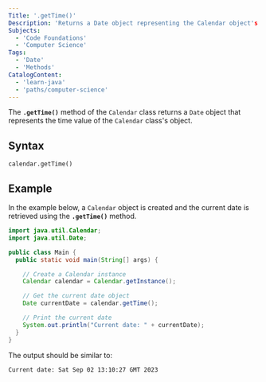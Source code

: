 ```yaml
---
Title: '.getTime()'
Description: 'Returns a Date object representing the Calendar object's time value.'
Subjects:
  - 'Code Foundations'
  - 'Computer Science'
Tags:
  - 'Date'
  - 'Methods'
CatalogContent:
  - 'learn-java'
  - 'paths/computer-science'
---
```


The **`.getTime()`** method of the `Calendar` class returns a `Date` object that represents the time value of the `Calendar` class's object.

## Syntax

```pseudo
calendar.getTime()
```

## Example

In the example below, a `Calendar` object is created and the current date is retrieved using the **`.getTime()`** method.

```java
import java.util.Calendar;
import java.util.Date;

public class Main {
  public static void main(String[] args) {

    // Create a Calendar instance
    Calendar calendar = Calendar.getInstance();

    // Get the current date object
    Date currentDate = calendar.getTime();

    // Print the current date
    System.out.println("Current date: " + currentDate);
  }
}
```

The output should be similar to:

```shell
Current date: Sat Sep 02 13:10:27 GMT 2023
```
